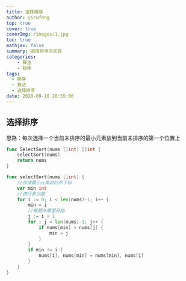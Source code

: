 ```yaml
---
title: 选择排序
author: yirufeng
top: true
cover: true
coverImg: /images/1.jpg
toc: true
mathjax: false
summary: 选择排序的实现
categories: 
	- 算法
	- 排序
tags:
  - 排序
  - 算法
  - 选择排序
date: 2020-09-10 20:55:00
---
```


## 选择排序
思路：每次选择一个当前未排序的最小元素放到当前未排序的第一个位置上

```go
func SelectSort(nums []int) []int {
	selectSort(nums)
	return nums
}

func selectSort(nums []int) {
	//存储最小元素对应的下标
	var min int
	//进行多少趟
	for i := 0; i < len(nums)-1; i++ {
		min = i
		//每趟从哪里开始
		j := i + 1
		for ; j < len(nums)-1; j++ {
			if nums[min] > nums[j] {
				min = j
			}
		}
		if min != i {
			nums[i], nums[min] = nums[min], nums[i]
		}
	}
}
```
<!-- more -->